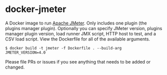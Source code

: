 # docker-jmeter

A Docker image to run [Apache JMeter](https://jmeter.apache.org/). Only includes
one plugin (the plugins manager plugin). Optionally you can specify JMeter
version, plugins manager plugin version, load runner JMX script, HTTP host to
test, and a CSV load script. View the Dockerfile for all of the available
arguments.

```
$ docker build -t jmeter -f Dockerfile . --build-arg JMETER_VERSION=4.0
```

Please file PRs or issues if you see anything that needs to be added or changed.
